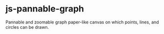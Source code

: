 # js-pannable-graph
Pannable and zoomable graph paper-like canvas on which points, lines, and circles can be drawn.
